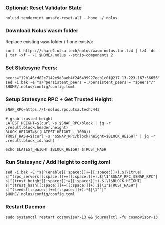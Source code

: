 ### Optional: Reset Validator State

```shell
nolusd tendermint unsafe-reset-all --home ~/.nolus
```

### Download Nolus wasm folder

Replace existing `wasm` folder (if one exists):

```shell
curl -L https://share2.utsa.tech/nolus/wasm-nolus.tar.lz4 | lz4 -dc - | tar -xf - -C $HOME/.nolus --strip-components 2
```

### Set Statesync Peers:

```shell
peers="12b146cd82c7142e9d8aeb4f246499927ecb1c0f@217.13.223.167:36656"
sed -i.bak -e "s/^persistent_peers =./persistent_peers = "$peers"/" $HOME/.nolus/config/config.toml
```

### Setup Statesync RPC + Get Trusted Height:

```shell
SNAP_RPC=https://t-nolus.rpc.utsa.tech:443

# grab trusted height
LATEST_HEIGHT=$(curl -s $SNAP_RPC/block | jq -r .result.block.header.height)
BLOCK_HEIGHT=$((LATEST_HEIGHT - 1000))
TRUST_HASH=$(curl -s "$SNAP_RPC/block?height=$BLOCK_HEIGHT" | jq -r .result.block_id.hash)

echo $LATEST_HEIGHT $BLOCK_HEIGHT $TRUST_HASH
```

### Run Statesync / Add Height to config.toml

```shell
sed -i.bak -E "s|^(enable[[:space:]]+=[[:space:]]+).$|\1true|
s|^(rpc_servers[[:space:]]+=[[:space:]]+).$|\1"$SNAP_RPC,$SNAP_RPC"|
s|^(trust_height[[:space:]]+=[[:space:]]+).$|\1$BLOCK_HEIGHT|
s|^(trust_hash[[:space:]]+=[[:space:]]+).$|\1"$TRUST_HASH"|
s|^(seeds[[:space:]]+=[[:space:]]+).*$|\1""|" $HOME/.nolus/config/config.toml
```

### Restart Daemon

```shell
sudo systemctl restart cosmovisor-13 && journalctl -fu cosmovisor-13
```

<br>
